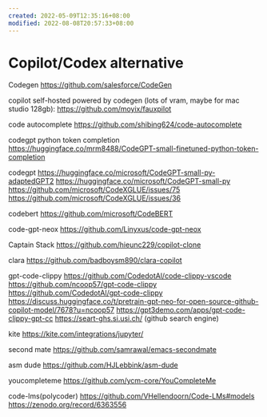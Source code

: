 ```yaml
---
created: 2022-05-09T12:35:16+08:00
modified: 2022-08-08T20:57:33+08:00
---
```


# Copilot/Codex alternative

Codegen
https://github.com/salesforce/CodeGen

copilot self-hosted powered by codegen (lots of vram, maybe for mac studio 128gb):
https://github.com/moyix/fauxpilot

code autocomplete
https://github.com/shibing624/code-autocomplete

codegpt python token completion
https://huggingface.co/mrm8488/CodeGPT-small-finetuned-python-token-completion

codegpt
https://huggingface.co/microsoft/CodeGPT-small-py-adaptedGPT2
https://huggingface.co/microsoft/CodeGPT-small-py
https://github.com/microsoft/CodeXGLUE/issues/75
https://github.com/microsoft/CodeXGLUE/issues/36

codebert
https://github.com/microsoft/CodeBERT

code-gpt-neox
https://github.com/Linyxus/code-gpt-neox

Captain Stack
https://github.com/hieunc229/copilot-clone

clara
https://github.com/badboysm890/clara-copilot

gpt-code-clippy
https://github.com/CodedotAl/code-clippy-vscode
https://github.com/ncoop57/gpt-code-clippy
https://github.com/CodedotAl/gpt-code-clippy
https://discuss.huggingface.co/t/pretrain-gpt-neo-for-open-source-github-copilot-model/7678?u=ncoop57
https://gpt3demo.com/apps/gpt-code-clippy-gpt-cc
https://seart-ghs.si.usi.ch/ (github search engine)

kite
https://kite.com/integrations/jupyter/

second mate
https://github.com/samrawal/emacs-secondmate

asm dude
https://github.com/HJLebbink/asm-dude

youcompleteme
https://github.com/ycm-core/YouCompleteMe

code-lms(polycoder)
https://github.com/VHellendoorn/Code-LMs#models
https://zenodo.org/record/6363556
